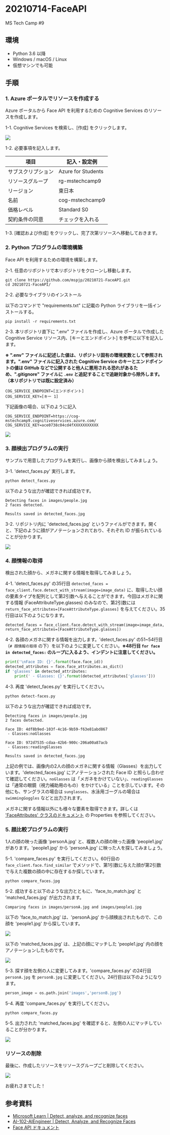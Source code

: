 # 20210714-FaceAPI
MS Tech Camp #9


## 環境

- Python 3.6 以降
- Windows / macOS / Linux
- 仮想マシンでも可能


## 手順

### 1. Azure ポータルでリソースを作成する

Azure ポータルから Face API を利用するための Cognitive Services のリソースを作成します。

1-1. Cognitive Services を検索し、[作成] をクリックします。

![](https://user-images.githubusercontent.com/39784917/125489210-54a459f5-d036-4a59-a273-9b1829410a16.png)

1-2. 必要事項を記入します。

|項目|記入・設定例|
|--|--|
|サブスクリプション|Azure for Students|
|リソースグループ|rg-mstechcamp9|
|リージョン|東日本|
|名前|cog-mstechcamp9|
|価格レベル|Standard S0|
|契約条件の同意|チェックを入れる|

1-3. [確認および作成] をクリックし、完了次第リソースへ移動しておきます。

### 2. Python プログラムの環境構築

Face API を利用するための環境を構築します。

2-1. 任意のリポジトリで本リポジトリをクローンし移動します。

```
git clone https://github.com/mspjp/20210721-FaceAPI.git
cd 20210721-FaceAPI/
```

2-2. 必要なライブラリのインストール

以下のコマンドで "requirements.txt" に記載の Python ライブラリを一括インストールする。
```
pip install -r requirements.txt
```

2-3. 本リポジトリ直下に ".env" ファイルを作成し、Azure ポータルで作成した Cognitive Service リソース内、[キーとエンドポイント] を参考に以下を記入します。

**※ ".env" ファイルに記述した値は、リポジトリ固有の環境変数として参照されます。".env" ファイルに記入された Cognitive Service のキーとエンドポイントの値は GitHub などで公開すると他人に悪用される恐れがあるため、".gitignore" ファイルに `.env` と追記することで追跡対象から除外します。（本リポジトリでは既に設定済み）**

```
COG_SERVICE_ENDPOINT=[エンドポイント]
COG_SERVICE_KEY=[キー 1]
```

下記画像の場合、以下のように記入

```
COG_SERVICE_ENDPOINT=https://cog-mstechcamp9.cognitiveservices.azure.com/
COG_SERVICE_KEY=ace0738c04cd4fXXXXXXXXXXX
```

![](https://user-images.githubusercontent.com/39784917/125547763-dff571ad-684d-455f-bfb7-19c766ad1e59.png)

### 3. 顔検出プログラムの実行

サンプルで用意したプログラムを実行し、画像から顔を検出してみましょう。

3-1. 'detect_faces.py' 実行します。
```
python detect_faces.py
```

以下のような出力が確認できれば成功です。

```
Detecting faces in images/people.jpg
2 faces detected.

Results saved in detected_faces.jpg
```

3-2. リポジトリ内に 'detected_faces.jpg' というファイルができます。開くと、下記のように顔がアノテーションされており、それぞれ ID が振られていることが分かります。

![](https://user-images.githubusercontent.com/39784917/125585367-fa781a4e-f0f0-45b1-a628-e635ced4f9ca.png)

### 4. 顔情報の取得

検出された顔から、メガネに関する情報を取得してみましょう。

4-1. 'detect_faces.py' の35行目 `detected_faces = face_client.face.detect_with_stream(image=image_data)` に、取得したい顔の要素タイプを配列として第2引数へ与えることができます。今回はメガネに関する情報 (FaceAttributeType.glasses) のみなので、第2引数には `return_face_attributes=[FaceAttributeType.glasses]` を与えてください。35行目は以下のようになります。

```
detected_faces = face_client.face.detect_with_stream(image=image_data, return_face_attributes=[FaceAttributeType.glasses])
```

4-2. 各顔のメガネに関する情報を出力します。'detect_faces.py' の51~54行目（`# 顔情報の取得` の下）を以下のように変更してください。**※48行目 `for face in detected_faces:` のループに入るよう、インデントに注意してください。**

```Python
print('\nFace ID: {}'.format(face.face_id))
detected_attributes = face.face_attributes.as_dict()              
if 'glasses' in detected_attributes:
    print(' - Glasses: {}'.format(detected_attributes['glasses']))
```

4-3. 再度 'detect_faces.py' を実行してください。

```
python detect-faces.py
```

以下のような出力が確認できれば成功です。

```
Detecting faces in images/people.jpg
2 faces detected.

Face ID: 4df8b9ed-103f-4c16-9b59-f63e81abd867
 - Glasses:noGlasses

Face ID: 972d7535-cdaa-42b6-900c-206a00a87acb
 - Glasses:readingGlasses

Results saved in detected_faces.jpg
```

上記の例では、画像内の2人の顔のメガネに関する情報（Glasses）を出力しています。'detected_faces.jpg' にアノテーションされた Face ID と照らし合わせて確認してください。`noGlasses` は「メガネをかけていない」、`readingGlasses` は「通常の眼鏡（視力補助用のもの）をかけている」ことを示しています。その他にも、サングラスの場合は `sunglasses`、水泳用ゴーグルの場合は `swimmingGoggles` などと出力されます。

メガネに関する情報以外にも様々な要素を取得できます。詳しくは ['FaceAttributes' クラスのドキュメント](https://docs.microsoft.com/ja-jp/dotnet/api/microsoft.azure.cognitiveservices.vision.face.models.faceattributes) の Properties を参照してください。

### 5. 顔比較プログラムの実行

1人の顔の映った画像 'personA.jpg' と、複数人の顔の映った画像 'people1.jpg' があります。'people1.jpg' から 'personA.jpg' に映った人を探してみましょう。

5-1. 'compare_faces.py' を実行してください。60行目の `face_client.face.find_similar` でメソッドで、第1引数に与えた顔が第2引数で与えた複数の顔の中に存在するか探しています。

```
python compare_faces.jpg
```

5-2. 成功すると以下のような出力とともに、'face_to_match.jpg' と 'matched_faces.jpg' が出力されます。

```
Comparing faces in images/personA.jpg and images/people1.jpg
```

以下の 'face_to_match.jpg' は、'personA.jpg' から顔検出されたもので、この顔を 'people1.jpg' から探しています。

![](https://user-images.githubusercontent.com/39784917/125598604-e6f85f60-a69c-498b-994c-e768bfdfccb1.png)

以下の 'matched_faces.jpg' は、上記の顔にマッチした 'people1.jpg' 内の顔をアノテーションしたものです。

![](https://user-images.githubusercontent.com/39784917/125598655-706b5ccc-b3c1-4036-9ff8-40d8d34396cb.png)

5-3. 探す顔を左側の人に変更してみます。'compare_faces.py' の24行目 `personA.jpg` を `personB.jpg` に変更してください。24行目は以下のようになります。

```Python
person_image = os.path.join('images','personB.jpg')
```

5-4. 再度 'compare_faces.py' を実行してください。

```
python compare_faces.py
```

5-5. 出力された 'matched_faces.jpg' を確認すると、左側の人にマッチしていることが分かります。

![](https://user-images.githubusercontent.com/39784917/125599997-1ed5897c-5595-411a-babd-b8988e31e45b.png)


### リソースの削除

最後に、作成したリソースをリソースグループごと削除してください。

![](https://user-images.githubusercontent.com/39784917/125601779-a6df8fb6-82a9-4a00-80a3-63a731a8f074.png)

お疲れさまでした！


## 参考資料
- [Microsoft Learn | Detect, analyze, and recognize faces](https://docs.microsoft.com/learn/modules/detect-analyze-recognize-faces/)
- [AI-102-AIEngineer | Detect, Analyze, and Recognize Faces](https://microsoftlearning.github.io/AI-102-AIEngineer/Instructions/19-face-service.html)
- [Face API ドキュメント](https://docs.microsoft.com/dotnet/api/overview/azure/cognitiveservices/face-readme)
